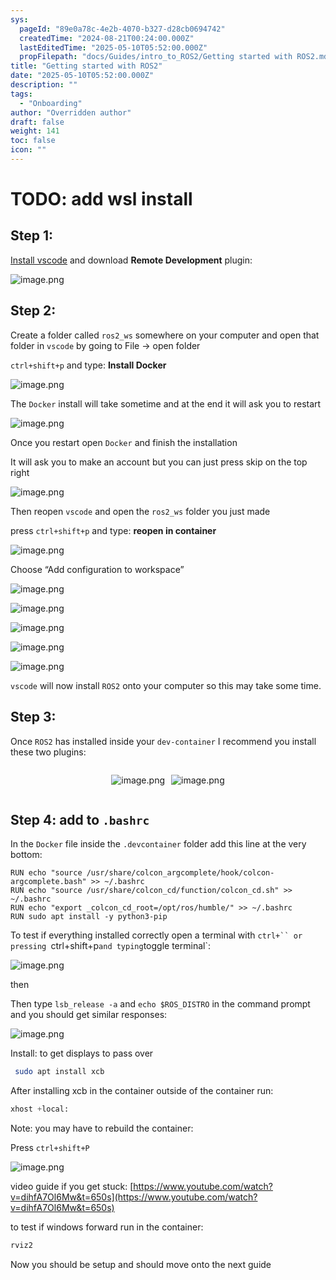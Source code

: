 ```yaml
---
sys:
  pageId: "89e0a78c-4e2b-4070-b327-d28cb0694742"
  createdTime: "2024-08-21T00:24:00.000Z"
  lastEditedTime: "2025-05-10T05:52:00.000Z"
  propFilepath: "docs/Guides/intro_to_ROS2/Getting started with ROS2.md"
title: "Getting started with ROS2"
date: "2025-05-10T05:52:00.000Z"
description: ""
tags:
  - "Onboarding"
author: "Overridden author"
draft: false
weight: 141
toc: false
icon: ""
---
```


# TODO: add wsl install

## Step 1:

[Install vscode](https://code.visualstudio.com/download) and download **Remote Development** plugin:

![image.png](https://prod-files-secure.s3.us-west-2.amazonaws.com/d518164a-d88e-44d1-a4ee-3adb3bd8bce0/efb52993-1881-4a40-b95e-6f020334f022/image.png?X-Amz-Algorithm=AWS4-HMAC-SHA256&X-Amz-Content-Sha256=UNSIGNED-PAYLOAD&X-Amz-Credential=ASIAZI2LB466VWZWN2PR%2F20250709%2Fus-west-2%2Fs3%2Faws4_request&X-Amz-Date=20250709T081300Z&X-Amz-Expires=3600&X-Amz-Security-Token=IQoJb3JpZ2luX2VjEJf%2F%2F%2F%2F%2F%2F%2F%2F%2F%2FwEaCXVzLXdlc3QtMiJHMEUCIEf3uSPb58oLxlZkqrFoi1%2F5mD1BI4L2AepE23mVUB2lAiEA7I8t4RPZ5i0jceNCzZURnYXmtqz4ntV6eX6ew7pm49sqiAQIoP%2F%2F%2F%2F%2F%2F%2F%2F%2F%2FARAAGgw2Mzc0MjMxODM4MDUiDJ711eag2M8b0%2B6p8SrcAwQqjJ0GYSymVOtR5EDGd4%2FnhC9cW6CkEI29csvxPToSHVKIGoBSqKRI8tVC3RVGFim6nVLUMK4RbKLiZ%2FExUj3H2iv0U0jp%2FVes4JqyP6aVku2V9NStsmTBJjMcxBxMMJzG0MQHO86kXp7A9pSFI4DO3M2DxWwZ9rioWrIbYcWVQKFkz9jH%2FmSpIxoHt%2FWqVgTvYfFJ0PDKN8lMC6ypVv%2BBPdFoMjw5uOJ%2FzVGEggV7SoK%2Bp5YvT5HwlK4rLbF4bjHVqWq19eLf4mvpCWh%2Bf1SiHuWKUHGWG%2BzERCfYhpY4LYBG3ER5vKCdOU9en105Oj5Vnvn2bCSiXSBTvH4kj7ajIivzIADqV0uUHQ5EcSNlipSizz9cLE%2FB%2BtY1WqcIn9uwzN9TFPdf4nFBrSq2jxe2sJC%2BsxUC2502FBgjYCgYnqA6Dvjx%2Fr%2F8fAeH64dU7zAX5xmZVnsVmXUaxl7Gd9AXRG0bXcvmy4rC9qxXi%2FCaP179wi06InMsQt5mO26lqSZh4EjpSNNZ7cHcBafEbIMmaGrJLCijkBMZJQvYaBiLOaAidzvIcNpd0bYVU84pW%2F8ioMzMERA3dC9hbugVgpSy44KbM6rYqg%2FxitwlkiCC7pnWbUEpRfJpZ05NMOWjuMMGOqUBAeNLaQb5DXmyWKjgeIo1BkWPppUQUTHyiZgkw4ssz9G53pydD9vMBhXqVsKYmyouqAFg9ZFK8Wtau8nqBRrpUEkBbt%2FNvknWkwDa5Agk4YOyqI%2BSRQEQrmyy0PuW4OamkV1qfdw%2BOL8FU6ZT982%2FhznSdV5lxNvsms2KlkL3R%2F0UpVsUjQPwPX%2BoBSKP7sIrRpcw04KMyZvhM46QExhf4R%2B%2BYw8D&X-Amz-Signature=4c4eeee679c9f67d517f8d0b06045bf3097964cb846d9e45add4cc106605ddef&X-Amz-SignedHeaders=host&x-amz-checksum-mode=ENABLED&x-id=GetObject)

## Step 2:

Create a folder called `ros2_ws` somewhere on your computer and open that folder in `vscode` by going to File → open folder 

`ctrl+shift+p` and type: **Install Docker**

![image.png](https://prod-files-secure.s3.us-west-2.amazonaws.com/d518164a-d88e-44d1-a4ee-3adb3bd8bce0/2269dc0e-1cd5-47ff-bceb-c04ad9b2eab0/image.png?X-Amz-Algorithm=AWS4-HMAC-SHA256&X-Amz-Content-Sha256=UNSIGNED-PAYLOAD&X-Amz-Credential=ASIAZI2LB466VWZWN2PR%2F20250709%2Fus-west-2%2Fs3%2Faws4_request&X-Amz-Date=20250709T081300Z&X-Amz-Expires=3600&X-Amz-Security-Token=IQoJb3JpZ2luX2VjEJf%2F%2F%2F%2F%2F%2F%2F%2F%2F%2FwEaCXVzLXdlc3QtMiJHMEUCIEf3uSPb58oLxlZkqrFoi1%2F5mD1BI4L2AepE23mVUB2lAiEA7I8t4RPZ5i0jceNCzZURnYXmtqz4ntV6eX6ew7pm49sqiAQIoP%2F%2F%2F%2F%2F%2F%2F%2F%2F%2FARAAGgw2Mzc0MjMxODM4MDUiDJ711eag2M8b0%2B6p8SrcAwQqjJ0GYSymVOtR5EDGd4%2FnhC9cW6CkEI29csvxPToSHVKIGoBSqKRI8tVC3RVGFim6nVLUMK4RbKLiZ%2FExUj3H2iv0U0jp%2FVes4JqyP6aVku2V9NStsmTBJjMcxBxMMJzG0MQHO86kXp7A9pSFI4DO3M2DxWwZ9rioWrIbYcWVQKFkz9jH%2FmSpIxoHt%2FWqVgTvYfFJ0PDKN8lMC6ypVv%2BBPdFoMjw5uOJ%2FzVGEggV7SoK%2Bp5YvT5HwlK4rLbF4bjHVqWq19eLf4mvpCWh%2Bf1SiHuWKUHGWG%2BzERCfYhpY4LYBG3ER5vKCdOU9en105Oj5Vnvn2bCSiXSBTvH4kj7ajIivzIADqV0uUHQ5EcSNlipSizz9cLE%2FB%2BtY1WqcIn9uwzN9TFPdf4nFBrSq2jxe2sJC%2BsxUC2502FBgjYCgYnqA6Dvjx%2Fr%2F8fAeH64dU7zAX5xmZVnsVmXUaxl7Gd9AXRG0bXcvmy4rC9qxXi%2FCaP179wi06InMsQt5mO26lqSZh4EjpSNNZ7cHcBafEbIMmaGrJLCijkBMZJQvYaBiLOaAidzvIcNpd0bYVU84pW%2F8ioMzMERA3dC9hbugVgpSy44KbM6rYqg%2FxitwlkiCC7pnWbUEpRfJpZ05NMOWjuMMGOqUBAeNLaQb5DXmyWKjgeIo1BkWPppUQUTHyiZgkw4ssz9G53pydD9vMBhXqVsKYmyouqAFg9ZFK8Wtau8nqBRrpUEkBbt%2FNvknWkwDa5Agk4YOyqI%2BSRQEQrmyy0PuW4OamkV1qfdw%2BOL8FU6ZT982%2FhznSdV5lxNvsms2KlkL3R%2F0UpVsUjQPwPX%2BoBSKP7sIrRpcw04KMyZvhM46QExhf4R%2B%2BYw8D&X-Amz-Signature=62cb1061bdcb591e5fe882f0ce999f01252179d270cf1980cae04c1f84fe40e1&X-Amz-SignedHeaders=host&x-amz-checksum-mode=ENABLED&x-id=GetObject)

The `Docker` install will take sometime and at the end it will ask you to restart

![image.png](https://prod-files-secure.s3.us-west-2.amazonaws.com/d518164a-d88e-44d1-a4ee-3adb3bd8bce0/ed233f78-be33-4b1f-b89c-9c346c0e961e/image.png?X-Amz-Algorithm=AWS4-HMAC-SHA256&X-Amz-Content-Sha256=UNSIGNED-PAYLOAD&X-Amz-Credential=ASIAZI2LB466VWZWN2PR%2F20250709%2Fus-west-2%2Fs3%2Faws4_request&X-Amz-Date=20250709T081300Z&X-Amz-Expires=3600&X-Amz-Security-Token=IQoJb3JpZ2luX2VjEJf%2F%2F%2F%2F%2F%2F%2F%2F%2F%2FwEaCXVzLXdlc3QtMiJHMEUCIEf3uSPb58oLxlZkqrFoi1%2F5mD1BI4L2AepE23mVUB2lAiEA7I8t4RPZ5i0jceNCzZURnYXmtqz4ntV6eX6ew7pm49sqiAQIoP%2F%2F%2F%2F%2F%2F%2F%2F%2F%2FARAAGgw2Mzc0MjMxODM4MDUiDJ711eag2M8b0%2B6p8SrcAwQqjJ0GYSymVOtR5EDGd4%2FnhC9cW6CkEI29csvxPToSHVKIGoBSqKRI8tVC3RVGFim6nVLUMK4RbKLiZ%2FExUj3H2iv0U0jp%2FVes4JqyP6aVku2V9NStsmTBJjMcxBxMMJzG0MQHO86kXp7A9pSFI4DO3M2DxWwZ9rioWrIbYcWVQKFkz9jH%2FmSpIxoHt%2FWqVgTvYfFJ0PDKN8lMC6ypVv%2BBPdFoMjw5uOJ%2FzVGEggV7SoK%2Bp5YvT5HwlK4rLbF4bjHVqWq19eLf4mvpCWh%2Bf1SiHuWKUHGWG%2BzERCfYhpY4LYBG3ER5vKCdOU9en105Oj5Vnvn2bCSiXSBTvH4kj7ajIivzIADqV0uUHQ5EcSNlipSizz9cLE%2FB%2BtY1WqcIn9uwzN9TFPdf4nFBrSq2jxe2sJC%2BsxUC2502FBgjYCgYnqA6Dvjx%2Fr%2F8fAeH64dU7zAX5xmZVnsVmXUaxl7Gd9AXRG0bXcvmy4rC9qxXi%2FCaP179wi06InMsQt5mO26lqSZh4EjpSNNZ7cHcBafEbIMmaGrJLCijkBMZJQvYaBiLOaAidzvIcNpd0bYVU84pW%2F8ioMzMERA3dC9hbugVgpSy44KbM6rYqg%2FxitwlkiCC7pnWbUEpRfJpZ05NMOWjuMMGOqUBAeNLaQb5DXmyWKjgeIo1BkWPppUQUTHyiZgkw4ssz9G53pydD9vMBhXqVsKYmyouqAFg9ZFK8Wtau8nqBRrpUEkBbt%2FNvknWkwDa5Agk4YOyqI%2BSRQEQrmyy0PuW4OamkV1qfdw%2BOL8FU6ZT982%2FhznSdV5lxNvsms2KlkL3R%2F0UpVsUjQPwPX%2BoBSKP7sIrRpcw04KMyZvhM46QExhf4R%2B%2BYw8D&X-Amz-Signature=2286bcf140a5dbcd4e50a20c615b2ab45d608d085de33410a9d56e15fc329b5e&X-Amz-SignedHeaders=host&x-amz-checksum-mode=ENABLED&x-id=GetObject)

Once you restart open `Docker` and finish the installation

It will ask you to make an account but you can just press skip on the top right

![image.png](https://prod-files-secure.s3.us-west-2.amazonaws.com/d518164a-d88e-44d1-a4ee-3adb3bd8bce0/21010ad9-1659-4fd9-9f59-9932a09b2a3d/image.png?X-Amz-Algorithm=AWS4-HMAC-SHA256&X-Amz-Content-Sha256=UNSIGNED-PAYLOAD&X-Amz-Credential=ASIAZI2LB466VWZWN2PR%2F20250709%2Fus-west-2%2Fs3%2Faws4_request&X-Amz-Date=20250709T081300Z&X-Amz-Expires=3600&X-Amz-Security-Token=IQoJb3JpZ2luX2VjEJf%2F%2F%2F%2F%2F%2F%2F%2F%2F%2FwEaCXVzLXdlc3QtMiJHMEUCIEf3uSPb58oLxlZkqrFoi1%2F5mD1BI4L2AepE23mVUB2lAiEA7I8t4RPZ5i0jceNCzZURnYXmtqz4ntV6eX6ew7pm49sqiAQIoP%2F%2F%2F%2F%2F%2F%2F%2F%2F%2FARAAGgw2Mzc0MjMxODM4MDUiDJ711eag2M8b0%2B6p8SrcAwQqjJ0GYSymVOtR5EDGd4%2FnhC9cW6CkEI29csvxPToSHVKIGoBSqKRI8tVC3RVGFim6nVLUMK4RbKLiZ%2FExUj3H2iv0U0jp%2FVes4JqyP6aVku2V9NStsmTBJjMcxBxMMJzG0MQHO86kXp7A9pSFI4DO3M2DxWwZ9rioWrIbYcWVQKFkz9jH%2FmSpIxoHt%2FWqVgTvYfFJ0PDKN8lMC6ypVv%2BBPdFoMjw5uOJ%2FzVGEggV7SoK%2Bp5YvT5HwlK4rLbF4bjHVqWq19eLf4mvpCWh%2Bf1SiHuWKUHGWG%2BzERCfYhpY4LYBG3ER5vKCdOU9en105Oj5Vnvn2bCSiXSBTvH4kj7ajIivzIADqV0uUHQ5EcSNlipSizz9cLE%2FB%2BtY1WqcIn9uwzN9TFPdf4nFBrSq2jxe2sJC%2BsxUC2502FBgjYCgYnqA6Dvjx%2Fr%2F8fAeH64dU7zAX5xmZVnsVmXUaxl7Gd9AXRG0bXcvmy4rC9qxXi%2FCaP179wi06InMsQt5mO26lqSZh4EjpSNNZ7cHcBafEbIMmaGrJLCijkBMZJQvYaBiLOaAidzvIcNpd0bYVU84pW%2F8ioMzMERA3dC9hbugVgpSy44KbM6rYqg%2FxitwlkiCC7pnWbUEpRfJpZ05NMOWjuMMGOqUBAeNLaQb5DXmyWKjgeIo1BkWPppUQUTHyiZgkw4ssz9G53pydD9vMBhXqVsKYmyouqAFg9ZFK8Wtau8nqBRrpUEkBbt%2FNvknWkwDa5Agk4YOyqI%2BSRQEQrmyy0PuW4OamkV1qfdw%2BOL8FU6ZT982%2FhznSdV5lxNvsms2KlkL3R%2F0UpVsUjQPwPX%2BoBSKP7sIrRpcw04KMyZvhM46QExhf4R%2B%2BYw8D&X-Amz-Signature=9d72c045557de8fdb37dbd234057fc4695aef07dd8759ff6cec52346e2af41a1&X-Amz-SignedHeaders=host&x-amz-checksum-mode=ENABLED&x-id=GetObject)

Then reopen `vscode` and open the `ros2_ws` folder you just made

press `ctrl+shift+p` and type: **reopen in container**

![image.png](https://prod-files-secure.s3.us-west-2.amazonaws.com/d518164a-d88e-44d1-a4ee-3adb3bd8bce0/4e93b8c2-41ad-488c-8095-c74205196118/image.png?X-Amz-Algorithm=AWS4-HMAC-SHA256&X-Amz-Content-Sha256=UNSIGNED-PAYLOAD&X-Amz-Credential=ASIAZI2LB466VWZWN2PR%2F20250709%2Fus-west-2%2Fs3%2Faws4_request&X-Amz-Date=20250709T081300Z&X-Amz-Expires=3600&X-Amz-Security-Token=IQoJb3JpZ2luX2VjEJf%2F%2F%2F%2F%2F%2F%2F%2F%2F%2FwEaCXVzLXdlc3QtMiJHMEUCIEf3uSPb58oLxlZkqrFoi1%2F5mD1BI4L2AepE23mVUB2lAiEA7I8t4RPZ5i0jceNCzZURnYXmtqz4ntV6eX6ew7pm49sqiAQIoP%2F%2F%2F%2F%2F%2F%2F%2F%2F%2FARAAGgw2Mzc0MjMxODM4MDUiDJ711eag2M8b0%2B6p8SrcAwQqjJ0GYSymVOtR5EDGd4%2FnhC9cW6CkEI29csvxPToSHVKIGoBSqKRI8tVC3RVGFim6nVLUMK4RbKLiZ%2FExUj3H2iv0U0jp%2FVes4JqyP6aVku2V9NStsmTBJjMcxBxMMJzG0MQHO86kXp7A9pSFI4DO3M2DxWwZ9rioWrIbYcWVQKFkz9jH%2FmSpIxoHt%2FWqVgTvYfFJ0PDKN8lMC6ypVv%2BBPdFoMjw5uOJ%2FzVGEggV7SoK%2Bp5YvT5HwlK4rLbF4bjHVqWq19eLf4mvpCWh%2Bf1SiHuWKUHGWG%2BzERCfYhpY4LYBG3ER5vKCdOU9en105Oj5Vnvn2bCSiXSBTvH4kj7ajIivzIADqV0uUHQ5EcSNlipSizz9cLE%2FB%2BtY1WqcIn9uwzN9TFPdf4nFBrSq2jxe2sJC%2BsxUC2502FBgjYCgYnqA6Dvjx%2Fr%2F8fAeH64dU7zAX5xmZVnsVmXUaxl7Gd9AXRG0bXcvmy4rC9qxXi%2FCaP179wi06InMsQt5mO26lqSZh4EjpSNNZ7cHcBafEbIMmaGrJLCijkBMZJQvYaBiLOaAidzvIcNpd0bYVU84pW%2F8ioMzMERA3dC9hbugVgpSy44KbM6rYqg%2FxitwlkiCC7pnWbUEpRfJpZ05NMOWjuMMGOqUBAeNLaQb5DXmyWKjgeIo1BkWPppUQUTHyiZgkw4ssz9G53pydD9vMBhXqVsKYmyouqAFg9ZFK8Wtau8nqBRrpUEkBbt%2FNvknWkwDa5Agk4YOyqI%2BSRQEQrmyy0PuW4OamkV1qfdw%2BOL8FU6ZT982%2FhznSdV5lxNvsms2KlkL3R%2F0UpVsUjQPwPX%2BoBSKP7sIrRpcw04KMyZvhM46QExhf4R%2B%2BYw8D&X-Amz-Signature=def76439c3649c16d9a244d54266a4e17cdc6a86d0e24cb1f0430aaf9728b058&X-Amz-SignedHeaders=host&x-amz-checksum-mode=ENABLED&x-id=GetObject)

Choose “Add configuration to workspace”

![image.png](https://prod-files-secure.s3.us-west-2.amazonaws.com/d518164a-d88e-44d1-a4ee-3adb3bd8bce0/9560b282-5060-4989-ba37-97e7b2c22476/image.png?X-Amz-Algorithm=AWS4-HMAC-SHA256&X-Amz-Content-Sha256=UNSIGNED-PAYLOAD&X-Amz-Credential=ASIAZI2LB466VWZWN2PR%2F20250709%2Fus-west-2%2Fs3%2Faws4_request&X-Amz-Date=20250709T081300Z&X-Amz-Expires=3600&X-Amz-Security-Token=IQoJb3JpZ2luX2VjEJf%2F%2F%2F%2F%2F%2F%2F%2F%2F%2FwEaCXVzLXdlc3QtMiJHMEUCIEf3uSPb58oLxlZkqrFoi1%2F5mD1BI4L2AepE23mVUB2lAiEA7I8t4RPZ5i0jceNCzZURnYXmtqz4ntV6eX6ew7pm49sqiAQIoP%2F%2F%2F%2F%2F%2F%2F%2F%2F%2FARAAGgw2Mzc0MjMxODM4MDUiDJ711eag2M8b0%2B6p8SrcAwQqjJ0GYSymVOtR5EDGd4%2FnhC9cW6CkEI29csvxPToSHVKIGoBSqKRI8tVC3RVGFim6nVLUMK4RbKLiZ%2FExUj3H2iv0U0jp%2FVes4JqyP6aVku2V9NStsmTBJjMcxBxMMJzG0MQHO86kXp7A9pSFI4DO3M2DxWwZ9rioWrIbYcWVQKFkz9jH%2FmSpIxoHt%2FWqVgTvYfFJ0PDKN8lMC6ypVv%2BBPdFoMjw5uOJ%2FzVGEggV7SoK%2Bp5YvT5HwlK4rLbF4bjHVqWq19eLf4mvpCWh%2Bf1SiHuWKUHGWG%2BzERCfYhpY4LYBG3ER5vKCdOU9en105Oj5Vnvn2bCSiXSBTvH4kj7ajIivzIADqV0uUHQ5EcSNlipSizz9cLE%2FB%2BtY1WqcIn9uwzN9TFPdf4nFBrSq2jxe2sJC%2BsxUC2502FBgjYCgYnqA6Dvjx%2Fr%2F8fAeH64dU7zAX5xmZVnsVmXUaxl7Gd9AXRG0bXcvmy4rC9qxXi%2FCaP179wi06InMsQt5mO26lqSZh4EjpSNNZ7cHcBafEbIMmaGrJLCijkBMZJQvYaBiLOaAidzvIcNpd0bYVU84pW%2F8ioMzMERA3dC9hbugVgpSy44KbM6rYqg%2FxitwlkiCC7pnWbUEpRfJpZ05NMOWjuMMGOqUBAeNLaQb5DXmyWKjgeIo1BkWPppUQUTHyiZgkw4ssz9G53pydD9vMBhXqVsKYmyouqAFg9ZFK8Wtau8nqBRrpUEkBbt%2FNvknWkwDa5Agk4YOyqI%2BSRQEQrmyy0PuW4OamkV1qfdw%2BOL8FU6ZT982%2FhznSdV5lxNvsms2KlkL3R%2F0UpVsUjQPwPX%2BoBSKP7sIrRpcw04KMyZvhM46QExhf4R%2B%2BYw8D&X-Amz-Signature=76402e2f808bf91a525e8bd7ad24b523eb1cdc936634bf1030458c3e3a2975b1&X-Amz-SignedHeaders=host&x-amz-checksum-mode=ENABLED&x-id=GetObject)

![image.png](https://prod-files-secure.s3.us-west-2.amazonaws.com/d518164a-d88e-44d1-a4ee-3adb3bd8bce0/2ee63f81-886b-48e8-a553-dc6e5eac99e4/image.png?X-Amz-Algorithm=AWS4-HMAC-SHA256&X-Amz-Content-Sha256=UNSIGNED-PAYLOAD&X-Amz-Credential=ASIAZI2LB466VWZWN2PR%2F20250709%2Fus-west-2%2Fs3%2Faws4_request&X-Amz-Date=20250709T081300Z&X-Amz-Expires=3600&X-Amz-Security-Token=IQoJb3JpZ2luX2VjEJf%2F%2F%2F%2F%2F%2F%2F%2F%2F%2FwEaCXVzLXdlc3QtMiJHMEUCIEf3uSPb58oLxlZkqrFoi1%2F5mD1BI4L2AepE23mVUB2lAiEA7I8t4RPZ5i0jceNCzZURnYXmtqz4ntV6eX6ew7pm49sqiAQIoP%2F%2F%2F%2F%2F%2F%2F%2F%2F%2FARAAGgw2Mzc0MjMxODM4MDUiDJ711eag2M8b0%2B6p8SrcAwQqjJ0GYSymVOtR5EDGd4%2FnhC9cW6CkEI29csvxPToSHVKIGoBSqKRI8tVC3RVGFim6nVLUMK4RbKLiZ%2FExUj3H2iv0U0jp%2FVes4JqyP6aVku2V9NStsmTBJjMcxBxMMJzG0MQHO86kXp7A9pSFI4DO3M2DxWwZ9rioWrIbYcWVQKFkz9jH%2FmSpIxoHt%2FWqVgTvYfFJ0PDKN8lMC6ypVv%2BBPdFoMjw5uOJ%2FzVGEggV7SoK%2Bp5YvT5HwlK4rLbF4bjHVqWq19eLf4mvpCWh%2Bf1SiHuWKUHGWG%2BzERCfYhpY4LYBG3ER5vKCdOU9en105Oj5Vnvn2bCSiXSBTvH4kj7ajIivzIADqV0uUHQ5EcSNlipSizz9cLE%2FB%2BtY1WqcIn9uwzN9TFPdf4nFBrSq2jxe2sJC%2BsxUC2502FBgjYCgYnqA6Dvjx%2Fr%2F8fAeH64dU7zAX5xmZVnsVmXUaxl7Gd9AXRG0bXcvmy4rC9qxXi%2FCaP179wi06InMsQt5mO26lqSZh4EjpSNNZ7cHcBafEbIMmaGrJLCijkBMZJQvYaBiLOaAidzvIcNpd0bYVU84pW%2F8ioMzMERA3dC9hbugVgpSy44KbM6rYqg%2FxitwlkiCC7pnWbUEpRfJpZ05NMOWjuMMGOqUBAeNLaQb5DXmyWKjgeIo1BkWPppUQUTHyiZgkw4ssz9G53pydD9vMBhXqVsKYmyouqAFg9ZFK8Wtau8nqBRrpUEkBbt%2FNvknWkwDa5Agk4YOyqI%2BSRQEQrmyy0PuW4OamkV1qfdw%2BOL8FU6ZT982%2FhznSdV5lxNvsms2KlkL3R%2F0UpVsUjQPwPX%2BoBSKP7sIrRpcw04KMyZvhM46QExhf4R%2B%2BYw8D&X-Amz-Signature=21d9c361b7fd631c1cf60756837640f67bdd58048f4b1342396244a7c85d03d8&X-Amz-SignedHeaders=host&x-amz-checksum-mode=ENABLED&x-id=GetObject)

![image.png](https://prod-files-secure.s3.us-west-2.amazonaws.com/d518164a-d88e-44d1-a4ee-3adb3bd8bce0/ae1580b2-b048-407e-aed9-b584224a7a04/image.png?X-Amz-Algorithm=AWS4-HMAC-SHA256&X-Amz-Content-Sha256=UNSIGNED-PAYLOAD&X-Amz-Credential=ASIAZI2LB466VWZWN2PR%2F20250709%2Fus-west-2%2Fs3%2Faws4_request&X-Amz-Date=20250709T081300Z&X-Amz-Expires=3600&X-Amz-Security-Token=IQoJb3JpZ2luX2VjEJf%2F%2F%2F%2F%2F%2F%2F%2F%2F%2FwEaCXVzLXdlc3QtMiJHMEUCIEf3uSPb58oLxlZkqrFoi1%2F5mD1BI4L2AepE23mVUB2lAiEA7I8t4RPZ5i0jceNCzZURnYXmtqz4ntV6eX6ew7pm49sqiAQIoP%2F%2F%2F%2F%2F%2F%2F%2F%2F%2FARAAGgw2Mzc0MjMxODM4MDUiDJ711eag2M8b0%2B6p8SrcAwQqjJ0GYSymVOtR5EDGd4%2FnhC9cW6CkEI29csvxPToSHVKIGoBSqKRI8tVC3RVGFim6nVLUMK4RbKLiZ%2FExUj3H2iv0U0jp%2FVes4JqyP6aVku2V9NStsmTBJjMcxBxMMJzG0MQHO86kXp7A9pSFI4DO3M2DxWwZ9rioWrIbYcWVQKFkz9jH%2FmSpIxoHt%2FWqVgTvYfFJ0PDKN8lMC6ypVv%2BBPdFoMjw5uOJ%2FzVGEggV7SoK%2Bp5YvT5HwlK4rLbF4bjHVqWq19eLf4mvpCWh%2Bf1SiHuWKUHGWG%2BzERCfYhpY4LYBG3ER5vKCdOU9en105Oj5Vnvn2bCSiXSBTvH4kj7ajIivzIADqV0uUHQ5EcSNlipSizz9cLE%2FB%2BtY1WqcIn9uwzN9TFPdf4nFBrSq2jxe2sJC%2BsxUC2502FBgjYCgYnqA6Dvjx%2Fr%2F8fAeH64dU7zAX5xmZVnsVmXUaxl7Gd9AXRG0bXcvmy4rC9qxXi%2FCaP179wi06InMsQt5mO26lqSZh4EjpSNNZ7cHcBafEbIMmaGrJLCijkBMZJQvYaBiLOaAidzvIcNpd0bYVU84pW%2F8ioMzMERA3dC9hbugVgpSy44KbM6rYqg%2FxitwlkiCC7pnWbUEpRfJpZ05NMOWjuMMGOqUBAeNLaQb5DXmyWKjgeIo1BkWPppUQUTHyiZgkw4ssz9G53pydD9vMBhXqVsKYmyouqAFg9ZFK8Wtau8nqBRrpUEkBbt%2FNvknWkwDa5Agk4YOyqI%2BSRQEQrmyy0PuW4OamkV1qfdw%2BOL8FU6ZT982%2FhznSdV5lxNvsms2KlkL3R%2F0UpVsUjQPwPX%2BoBSKP7sIrRpcw04KMyZvhM46QExhf4R%2B%2BYw8D&X-Amz-Signature=c0aaa939a0c38afed8f5964f4cc43bfc3bd92f0425d85b8b1c4bbaf3621ae1a0&X-Amz-SignedHeaders=host&x-amz-checksum-mode=ENABLED&x-id=GetObject)

![image.png](https://prod-files-secure.s3.us-west-2.amazonaws.com/d518164a-d88e-44d1-a4ee-3adb3bd8bce0/53255b28-f75e-430f-b9e3-c0ac8577e42b/image.png?X-Amz-Algorithm=AWS4-HMAC-SHA256&X-Amz-Content-Sha256=UNSIGNED-PAYLOAD&X-Amz-Credential=ASIAZI2LB466VWZWN2PR%2F20250709%2Fus-west-2%2Fs3%2Faws4_request&X-Amz-Date=20250709T081300Z&X-Amz-Expires=3600&X-Amz-Security-Token=IQoJb3JpZ2luX2VjEJf%2F%2F%2F%2F%2F%2F%2F%2F%2F%2FwEaCXVzLXdlc3QtMiJHMEUCIEf3uSPb58oLxlZkqrFoi1%2F5mD1BI4L2AepE23mVUB2lAiEA7I8t4RPZ5i0jceNCzZURnYXmtqz4ntV6eX6ew7pm49sqiAQIoP%2F%2F%2F%2F%2F%2F%2F%2F%2F%2FARAAGgw2Mzc0MjMxODM4MDUiDJ711eag2M8b0%2B6p8SrcAwQqjJ0GYSymVOtR5EDGd4%2FnhC9cW6CkEI29csvxPToSHVKIGoBSqKRI8tVC3RVGFim6nVLUMK4RbKLiZ%2FExUj3H2iv0U0jp%2FVes4JqyP6aVku2V9NStsmTBJjMcxBxMMJzG0MQHO86kXp7A9pSFI4DO3M2DxWwZ9rioWrIbYcWVQKFkz9jH%2FmSpIxoHt%2FWqVgTvYfFJ0PDKN8lMC6ypVv%2BBPdFoMjw5uOJ%2FzVGEggV7SoK%2Bp5YvT5HwlK4rLbF4bjHVqWq19eLf4mvpCWh%2Bf1SiHuWKUHGWG%2BzERCfYhpY4LYBG3ER5vKCdOU9en105Oj5Vnvn2bCSiXSBTvH4kj7ajIivzIADqV0uUHQ5EcSNlipSizz9cLE%2FB%2BtY1WqcIn9uwzN9TFPdf4nFBrSq2jxe2sJC%2BsxUC2502FBgjYCgYnqA6Dvjx%2Fr%2F8fAeH64dU7zAX5xmZVnsVmXUaxl7Gd9AXRG0bXcvmy4rC9qxXi%2FCaP179wi06InMsQt5mO26lqSZh4EjpSNNZ7cHcBafEbIMmaGrJLCijkBMZJQvYaBiLOaAidzvIcNpd0bYVU84pW%2F8ioMzMERA3dC9hbugVgpSy44KbM6rYqg%2FxitwlkiCC7pnWbUEpRfJpZ05NMOWjuMMGOqUBAeNLaQb5DXmyWKjgeIo1BkWPppUQUTHyiZgkw4ssz9G53pydD9vMBhXqVsKYmyouqAFg9ZFK8Wtau8nqBRrpUEkBbt%2FNvknWkwDa5Agk4YOyqI%2BSRQEQrmyy0PuW4OamkV1qfdw%2BOL8FU6ZT982%2FhznSdV5lxNvsms2KlkL3R%2F0UpVsUjQPwPX%2BoBSKP7sIrRpcw04KMyZvhM46QExhf4R%2B%2BYw8D&X-Amz-Signature=24567d6790d0faf71a60fb79dbb93112e269235c959ccae25640df58614f1eac&X-Amz-SignedHeaders=host&x-amz-checksum-mode=ENABLED&x-id=GetObject)

![image.png](https://prod-files-secure.s3.us-west-2.amazonaws.com/d518164a-d88e-44d1-a4ee-3adb3bd8bce0/7c562767-5af9-4ffb-97d1-327bcdf4ee00/image.png?X-Amz-Algorithm=AWS4-HMAC-SHA256&X-Amz-Content-Sha256=UNSIGNED-PAYLOAD&X-Amz-Credential=ASIAZI2LB466VWZWN2PR%2F20250709%2Fus-west-2%2Fs3%2Faws4_request&X-Amz-Date=20250709T081300Z&X-Amz-Expires=3600&X-Amz-Security-Token=IQoJb3JpZ2luX2VjEJf%2F%2F%2F%2F%2F%2F%2F%2F%2F%2FwEaCXVzLXdlc3QtMiJHMEUCIEf3uSPb58oLxlZkqrFoi1%2F5mD1BI4L2AepE23mVUB2lAiEA7I8t4RPZ5i0jceNCzZURnYXmtqz4ntV6eX6ew7pm49sqiAQIoP%2F%2F%2F%2F%2F%2F%2F%2F%2F%2FARAAGgw2Mzc0MjMxODM4MDUiDJ711eag2M8b0%2B6p8SrcAwQqjJ0GYSymVOtR5EDGd4%2FnhC9cW6CkEI29csvxPToSHVKIGoBSqKRI8tVC3RVGFim6nVLUMK4RbKLiZ%2FExUj3H2iv0U0jp%2FVes4JqyP6aVku2V9NStsmTBJjMcxBxMMJzG0MQHO86kXp7A9pSFI4DO3M2DxWwZ9rioWrIbYcWVQKFkz9jH%2FmSpIxoHt%2FWqVgTvYfFJ0PDKN8lMC6ypVv%2BBPdFoMjw5uOJ%2FzVGEggV7SoK%2Bp5YvT5HwlK4rLbF4bjHVqWq19eLf4mvpCWh%2Bf1SiHuWKUHGWG%2BzERCfYhpY4LYBG3ER5vKCdOU9en105Oj5Vnvn2bCSiXSBTvH4kj7ajIivzIADqV0uUHQ5EcSNlipSizz9cLE%2FB%2BtY1WqcIn9uwzN9TFPdf4nFBrSq2jxe2sJC%2BsxUC2502FBgjYCgYnqA6Dvjx%2Fr%2F8fAeH64dU7zAX5xmZVnsVmXUaxl7Gd9AXRG0bXcvmy4rC9qxXi%2FCaP179wi06InMsQt5mO26lqSZh4EjpSNNZ7cHcBafEbIMmaGrJLCijkBMZJQvYaBiLOaAidzvIcNpd0bYVU84pW%2F8ioMzMERA3dC9hbugVgpSy44KbM6rYqg%2FxitwlkiCC7pnWbUEpRfJpZ05NMOWjuMMGOqUBAeNLaQb5DXmyWKjgeIo1BkWPppUQUTHyiZgkw4ssz9G53pydD9vMBhXqVsKYmyouqAFg9ZFK8Wtau8nqBRrpUEkBbt%2FNvknWkwDa5Agk4YOyqI%2BSRQEQrmyy0PuW4OamkV1qfdw%2BOL8FU6ZT982%2FhznSdV5lxNvsms2KlkL3R%2F0UpVsUjQPwPX%2BoBSKP7sIrRpcw04KMyZvhM46QExhf4R%2B%2BYw8D&X-Amz-Signature=db782ad27e9146ce3638eac4d33c4e6fa5072dee695f8fc8deb712ac03d9e2d6&X-Amz-SignedHeaders=host&x-amz-checksum-mode=ENABLED&x-id=GetObject)

`vscode` will now install `ROS2` onto your computer so this may take some time.

## Step 3:

Once `ROS2` has installed inside your `dev-container` I recommend you install these two plugins:

<div style="display: flex;flex-direction: row; column-gap:10px; max-width: 630px;justify-content: center;">
<div>

![image.png](https://prod-files-secure.s3.us-west-2.amazonaws.com/d518164a-d88e-44d1-a4ee-3adb3bd8bce0/3fc3d550-5a54-4ba1-ba6b-faa01cdb7369/image.png?X-Amz-Algorithm=AWS4-HMAC-SHA256&X-Amz-Content-Sha256=UNSIGNED-PAYLOAD&X-Amz-Credential=ASIAZI2LB4667LB24KZV%2F20250709%2Fus-west-2%2Fs3%2Faws4_request&X-Amz-Date=20250709T081306Z&X-Amz-Expires=3600&X-Amz-Security-Token=IQoJb3JpZ2luX2VjEJf%2F%2F%2F%2F%2F%2F%2F%2F%2F%2FwEaCXVzLXdlc3QtMiJHMEUCIEXywxlGu%2Bm%2F%2F8pVPVoK1GFyVSjcJSwUOKu1s5vVVffsAiEA75N1BmdxEiZYdJgwAE1OfWMM0fdQSii9X7dQhSejlJwqiAQIoP%2F%2F%2F%2F%2F%2F%2F%2F%2F%2FARAAGgw2Mzc0MjMxODM4MDUiDDmwL%2FKcQNMeVRAPHircA9NDWtfc%2BIDyjC%2FABxfTuLilvt7V0y58QJlsJcB%2FeKa%2B%2BGFofM2heb%2BUAvrKgj%2FD%2Fty7TO6pCw%2B1wjfGNuudFnKDvqYEodiF7iC540KIn7yQDJD4XndZ4ezd5YVRe%2F5B2pDvDVTb8IaNyoNs3qvA478p5CPMjJIvrZxgs%2BZXn1dsmpo0t9INlQr%2BBcq%2BMZGRTtH8HEWKbblcT4Rh2ScrMXtN4RWcfnnVBmaREDGJ%2By1IjJyb93%2Fy5%2FLkvCgzc4ocC4Ep8tvb3MRhVRyeqQ%2F6zSzWectFdj1XfjcTj6pp7maVonM2Dtj2z2QQ7IYC18%2F1gK3I4N5Zaflo7ean9DMWbMPpIF43MrVvdgGrShE5egTW3Uwk%2BIcmuBUJIrZAsoVr%2FaPzJ4i7J4epV9tGTmeY7PUdSZ5Cco8rE6NmKRn5kslsqMdkkcc2gBT%2BwSEW18ZP2UIX6es%2FjVTidFa5B2gc22PzjCMlkj14oYKM2CZHMzEOC4ZQT8QX5peJDPmwuJQnE%2Bvtwy2GcRLdTkk%2BO7m8lExDp2FfV8KEwGGCBWXhogQucbtMO%2Fzw8bFJWXsUoD7WYzovr0Tlq9V%2BGCeKI2qltABQ3A6hRYewgZdioHgKPzPSGEUsTSv9RyMQsFewMPCjuMMGOqUByoQhYTehB1C05DiZ2YcrVg6mu7FgPqJR%2F2Vi8x69ymvohYsDuPFRuq2o2GC3VzpqYNsKBdfjgdv1lOC4Ppj5cONBnMl96IOw8KXD5CaKoaFVOwgGNltvvLv9EYVseC0doQ%2BqUqCBMCi1Nx4CiyASkwTlsP8g4mXK2xtwhavEGjWWoUmk8Um9fxjWIIUeQaIw%2F3pITvTzEmKHUhF%2Bo%2Br5VIAZI363&X-Amz-Signature=c0da5627ca9762f11ed0b9629dbf857d37e71ff614148a95fd121c184bc145c2&X-Amz-SignedHeaders=host&x-amz-checksum-mode=ENABLED&x-id=GetObject)

</div>
<div>

![image.png](https://prod-files-secure.s3.us-west-2.amazonaws.com/d518164a-d88e-44d1-a4ee-3adb3bd8bce0/d994cc66-13c2-4093-a5a3-f84cf4601a82/image.png?X-Amz-Algorithm=AWS4-HMAC-SHA256&X-Amz-Content-Sha256=UNSIGNED-PAYLOAD&X-Amz-Credential=ASIAZI2LB4662OJFZS6Z%2F20250709%2Fus-west-2%2Fs3%2Faws4_request&X-Amz-Date=20250709T081307Z&X-Amz-Expires=3600&X-Amz-Security-Token=IQoJb3JpZ2luX2VjEJf%2F%2F%2F%2F%2F%2F%2F%2F%2F%2FwEaCXVzLXdlc3QtMiJIMEYCIQDGRiGGdPLwI3cVPdIG%2Fr7Ieg5g0j7wOVGvWK8O2nyOlwIhAJqjuFGV7h2QFdfGq9Bnorujbmr2PYcR9y7zitLyoKsNKogECKD%2F%2F%2F%2F%2F%2F%2F%2F%2F%2FwEQABoMNjM3NDIzMTgzODA1IgyFm3BoVK1tc7GB1J0q3AO8h4EAQMB1aZnoU13X3t1q6JJJMVmSKYU4fCJgZt5Dx1kjkYnAaD1qnXOn1190a1dyNvYkg11lf%2FeWeyYfWFGIMyxEFWlBc9dlUHpWxLuMA7wODiRV30AAWOfVWDHGGdHMIkFh0M88Q1vU87%2BhydSmkOBUtykHw3trCGefIpfgmONaeka%2BMXDV%2BpwDqRaphTTmnv4uYAiI04V7GWGBn7Oy%2B%2F9Q21TUSr5lXesBgJSZVOkkC1GQOjqUSp%2B036PT8bZEBxfb7raJUsETfwq8nyzaXkafAk2wzhhApTL0Yth3S1pF14iziabjY5BaEODm7gGGIW8%2FkCmNA2ORqRnGBTvicZDkLce49tWjRvSDS4Zj0lm0KojN3b2iZRWqHFqT0D%2BMcDBri6FTA0YdkZVWRguOHpZO5PE8AiXNY77eNgyJDLyN4VLLJZwxFRbODSlVHXt7Io8mqGgpsAvGgg1V6kCOohDIK%2FfNeC73Pf78Cjrfz2ZK1qP71GWAp95F4Zhj14yigtjkb1u5LRGLY%2Fogt2z8UW18gSaVODq%2FdW7V1Fk1Iyl%2FCrHkcK5PZWvPXUq2zpcxp0FxYKnM5AEOKkx40XUzjRbzN0aGYsBbBcmAlVrG%2B%2BL%2FlI5MdJGocMiv2DCppLjDBjqkAZ1TXaaUm23vKyh66rih6lBEsU6fm4xKrhjlkCFzLDLcmBzGOoWNHMygjQgf7wJK5XogvKJK06S631X3FKqYKVjaJnX%2FNLYBkVR3DB7TImHLj7SvB1U52kQ92A%2BRxtHM3v11LIhUHjdGmlpnkP%2BnCJOTrDJCbTeLcwot%2FP2Vew59x0jZ%2Bg2CcRCZdjMuJFwoQ7WRY27vvbE5jrlH6zrkBVWNJGlL&X-Amz-Signature=a0a60ea54a60c14e63014d72ed8a669904a477c33ff8d21cfa319917b45e9c1a&X-Amz-SignedHeaders=host&x-amz-checksum-mode=ENABLED&x-id=GetObject)

</div>
</div>

## Step 4: add to `.bashrc`

In the `Docker` file inside the `.devcontainer` folder add this line at the very bottom: 

```docker
RUN echo "source /usr/share/colcon_argcomplete/hook/colcon-argcomplete.bash" >> ~/.bashrc
RUN echo "source /usr/share/colcon_cd/function/colcon_cd.sh" >> ~/.bashrc
RUN echo "export _colcon_cd_root=/opt/ros/humble/" >> ~/.bashrc
RUN sudo apt install -y python3-pip 
```

To test if everything installed correctly open a terminal with `ctrl+`` or pressing `ctrl+shift+p` and typing `toggle terminal`:

![image.png](https://prod-files-secure.s3.us-west-2.amazonaws.com/d518164a-d88e-44d1-a4ee-3adb3bd8bce0/6a4943d8-b04e-4c02-9a58-775f3384d1a5/image.png?X-Amz-Algorithm=AWS4-HMAC-SHA256&X-Amz-Content-Sha256=UNSIGNED-PAYLOAD&X-Amz-Credential=ASIAZI2LB466VWZWN2PR%2F20250709%2Fus-west-2%2Fs3%2Faws4_request&X-Amz-Date=20250709T081301Z&X-Amz-Expires=3600&X-Amz-Security-Token=IQoJb3JpZ2luX2VjEJf%2F%2F%2F%2F%2F%2F%2F%2F%2F%2FwEaCXVzLXdlc3QtMiJHMEUCIEf3uSPb58oLxlZkqrFoi1%2F5mD1BI4L2AepE23mVUB2lAiEA7I8t4RPZ5i0jceNCzZURnYXmtqz4ntV6eX6ew7pm49sqiAQIoP%2F%2F%2F%2F%2F%2F%2F%2F%2F%2FARAAGgw2Mzc0MjMxODM4MDUiDJ711eag2M8b0%2B6p8SrcAwQqjJ0GYSymVOtR5EDGd4%2FnhC9cW6CkEI29csvxPToSHVKIGoBSqKRI8tVC3RVGFim6nVLUMK4RbKLiZ%2FExUj3H2iv0U0jp%2FVes4JqyP6aVku2V9NStsmTBJjMcxBxMMJzG0MQHO86kXp7A9pSFI4DO3M2DxWwZ9rioWrIbYcWVQKFkz9jH%2FmSpIxoHt%2FWqVgTvYfFJ0PDKN8lMC6ypVv%2BBPdFoMjw5uOJ%2FzVGEggV7SoK%2Bp5YvT5HwlK4rLbF4bjHVqWq19eLf4mvpCWh%2Bf1SiHuWKUHGWG%2BzERCfYhpY4LYBG3ER5vKCdOU9en105Oj5Vnvn2bCSiXSBTvH4kj7ajIivzIADqV0uUHQ5EcSNlipSizz9cLE%2FB%2BtY1WqcIn9uwzN9TFPdf4nFBrSq2jxe2sJC%2BsxUC2502FBgjYCgYnqA6Dvjx%2Fr%2F8fAeH64dU7zAX5xmZVnsVmXUaxl7Gd9AXRG0bXcvmy4rC9qxXi%2FCaP179wi06InMsQt5mO26lqSZh4EjpSNNZ7cHcBafEbIMmaGrJLCijkBMZJQvYaBiLOaAidzvIcNpd0bYVU84pW%2F8ioMzMERA3dC9hbugVgpSy44KbM6rYqg%2FxitwlkiCC7pnWbUEpRfJpZ05NMOWjuMMGOqUBAeNLaQb5DXmyWKjgeIo1BkWPppUQUTHyiZgkw4ssz9G53pydD9vMBhXqVsKYmyouqAFg9ZFK8Wtau8nqBRrpUEkBbt%2FNvknWkwDa5Agk4YOyqI%2BSRQEQrmyy0PuW4OamkV1qfdw%2BOL8FU6ZT982%2FhznSdV5lxNvsms2KlkL3R%2F0UpVsUjQPwPX%2BoBSKP7sIrRpcw04KMyZvhM46QExhf4R%2B%2BYw8D&X-Amz-Signature=7533e47ee9ffc9608e940c9427ae74fc7b86015b8cbb615d8004ca9abf5a5a4f&X-Amz-SignedHeaders=host&x-amz-checksum-mode=ENABLED&x-id=GetObject)

then 

Then type `lsb_release -a` and `echo $ROS_DISTRO` in the command prompt and you should get similar responses:

![image.png](https://prod-files-secure.s3.us-west-2.amazonaws.com/d518164a-d88e-44d1-a4ee-3adb3bd8bce0/3e635dec-a805-4e85-8b9e-d000e5b71a4e/image.png?X-Amz-Algorithm=AWS4-HMAC-SHA256&X-Amz-Content-Sha256=UNSIGNED-PAYLOAD&X-Amz-Credential=ASIAZI2LB466VWZWN2PR%2F20250709%2Fus-west-2%2Fs3%2Faws4_request&X-Amz-Date=20250709T081301Z&X-Amz-Expires=3600&X-Amz-Security-Token=IQoJb3JpZ2luX2VjEJf%2F%2F%2F%2F%2F%2F%2F%2F%2F%2FwEaCXVzLXdlc3QtMiJHMEUCIEf3uSPb58oLxlZkqrFoi1%2F5mD1BI4L2AepE23mVUB2lAiEA7I8t4RPZ5i0jceNCzZURnYXmtqz4ntV6eX6ew7pm49sqiAQIoP%2F%2F%2F%2F%2F%2F%2F%2F%2F%2FARAAGgw2Mzc0MjMxODM4MDUiDJ711eag2M8b0%2B6p8SrcAwQqjJ0GYSymVOtR5EDGd4%2FnhC9cW6CkEI29csvxPToSHVKIGoBSqKRI8tVC3RVGFim6nVLUMK4RbKLiZ%2FExUj3H2iv0U0jp%2FVes4JqyP6aVku2V9NStsmTBJjMcxBxMMJzG0MQHO86kXp7A9pSFI4DO3M2DxWwZ9rioWrIbYcWVQKFkz9jH%2FmSpIxoHt%2FWqVgTvYfFJ0PDKN8lMC6ypVv%2BBPdFoMjw5uOJ%2FzVGEggV7SoK%2Bp5YvT5HwlK4rLbF4bjHVqWq19eLf4mvpCWh%2Bf1SiHuWKUHGWG%2BzERCfYhpY4LYBG3ER5vKCdOU9en105Oj5Vnvn2bCSiXSBTvH4kj7ajIivzIADqV0uUHQ5EcSNlipSizz9cLE%2FB%2BtY1WqcIn9uwzN9TFPdf4nFBrSq2jxe2sJC%2BsxUC2502FBgjYCgYnqA6Dvjx%2Fr%2F8fAeH64dU7zAX5xmZVnsVmXUaxl7Gd9AXRG0bXcvmy4rC9qxXi%2FCaP179wi06InMsQt5mO26lqSZh4EjpSNNZ7cHcBafEbIMmaGrJLCijkBMZJQvYaBiLOaAidzvIcNpd0bYVU84pW%2F8ioMzMERA3dC9hbugVgpSy44KbM6rYqg%2FxitwlkiCC7pnWbUEpRfJpZ05NMOWjuMMGOqUBAeNLaQb5DXmyWKjgeIo1BkWPppUQUTHyiZgkw4ssz9G53pydD9vMBhXqVsKYmyouqAFg9ZFK8Wtau8nqBRrpUEkBbt%2FNvknWkwDa5Agk4YOyqI%2BSRQEQrmyy0PuW4OamkV1qfdw%2BOL8FU6ZT982%2FhznSdV5lxNvsms2KlkL3R%2F0UpVsUjQPwPX%2BoBSKP7sIrRpcw04KMyZvhM46QExhf4R%2B%2BYw8D&X-Amz-Signature=b53c82c99033a054cdfb098127f55b02eddd032220d43ec6efdc2feee95ef4a7&X-Amz-SignedHeaders=host&x-amz-checksum-mode=ENABLED&x-id=GetObject)

Install:  to get displays to pass over

```bash
 sudo apt install xcb
```

After installing xcb in the container outside of the container run:

```python
xhost +local:
```

Note: you may have to rebuild the container:

Press `ctrl+shift+P`

![image.png](https://prod-files-secure.s3.us-west-2.amazonaws.com/d518164a-d88e-44d1-a4ee-3adb3bd8bce0/6c2be660-2618-4c38-9c26-53554f7a0b7b/image.png?X-Amz-Algorithm=AWS4-HMAC-SHA256&X-Amz-Content-Sha256=UNSIGNED-PAYLOAD&X-Amz-Credential=ASIAZI2LB466VWZWN2PR%2F20250709%2Fus-west-2%2Fs3%2Faws4_request&X-Amz-Date=20250709T081301Z&X-Amz-Expires=3600&X-Amz-Security-Token=IQoJb3JpZ2luX2VjEJf%2F%2F%2F%2F%2F%2F%2F%2F%2F%2FwEaCXVzLXdlc3QtMiJHMEUCIEf3uSPb58oLxlZkqrFoi1%2F5mD1BI4L2AepE23mVUB2lAiEA7I8t4RPZ5i0jceNCzZURnYXmtqz4ntV6eX6ew7pm49sqiAQIoP%2F%2F%2F%2F%2F%2F%2F%2F%2F%2FARAAGgw2Mzc0MjMxODM4MDUiDJ711eag2M8b0%2B6p8SrcAwQqjJ0GYSymVOtR5EDGd4%2FnhC9cW6CkEI29csvxPToSHVKIGoBSqKRI8tVC3RVGFim6nVLUMK4RbKLiZ%2FExUj3H2iv0U0jp%2FVes4JqyP6aVku2V9NStsmTBJjMcxBxMMJzG0MQHO86kXp7A9pSFI4DO3M2DxWwZ9rioWrIbYcWVQKFkz9jH%2FmSpIxoHt%2FWqVgTvYfFJ0PDKN8lMC6ypVv%2BBPdFoMjw5uOJ%2FzVGEggV7SoK%2Bp5YvT5HwlK4rLbF4bjHVqWq19eLf4mvpCWh%2Bf1SiHuWKUHGWG%2BzERCfYhpY4LYBG3ER5vKCdOU9en105Oj5Vnvn2bCSiXSBTvH4kj7ajIivzIADqV0uUHQ5EcSNlipSizz9cLE%2FB%2BtY1WqcIn9uwzN9TFPdf4nFBrSq2jxe2sJC%2BsxUC2502FBgjYCgYnqA6Dvjx%2Fr%2F8fAeH64dU7zAX5xmZVnsVmXUaxl7Gd9AXRG0bXcvmy4rC9qxXi%2FCaP179wi06InMsQt5mO26lqSZh4EjpSNNZ7cHcBafEbIMmaGrJLCijkBMZJQvYaBiLOaAidzvIcNpd0bYVU84pW%2F8ioMzMERA3dC9hbugVgpSy44KbM6rYqg%2FxitwlkiCC7pnWbUEpRfJpZ05NMOWjuMMGOqUBAeNLaQb5DXmyWKjgeIo1BkWPppUQUTHyiZgkw4ssz9G53pydD9vMBhXqVsKYmyouqAFg9ZFK8Wtau8nqBRrpUEkBbt%2FNvknWkwDa5Agk4YOyqI%2BSRQEQrmyy0PuW4OamkV1qfdw%2BOL8FU6ZT982%2FhznSdV5lxNvsms2KlkL3R%2F0UpVsUjQPwPX%2BoBSKP7sIrRpcw04KMyZvhM46QExhf4R%2B%2BYw8D&X-Amz-Signature=1ac1e70351f61ac7e6536110bf38d4000f911dd0a08ad1ee676ddc9b653708b7&X-Amz-SignedHeaders=host&x-amz-checksum-mode=ENABLED&x-id=GetObject)

video guide if you get stuck: [https://www.youtube.com/watch?v=dihfA7Ol6Mw&t=650s](https://www.youtube.com/watch?v=dihfA7Ol6Mw&t=650s)

to test if windows forward run in the container:

```bash
rviz2
```

Now you should be setup and should move onto the next guide 

